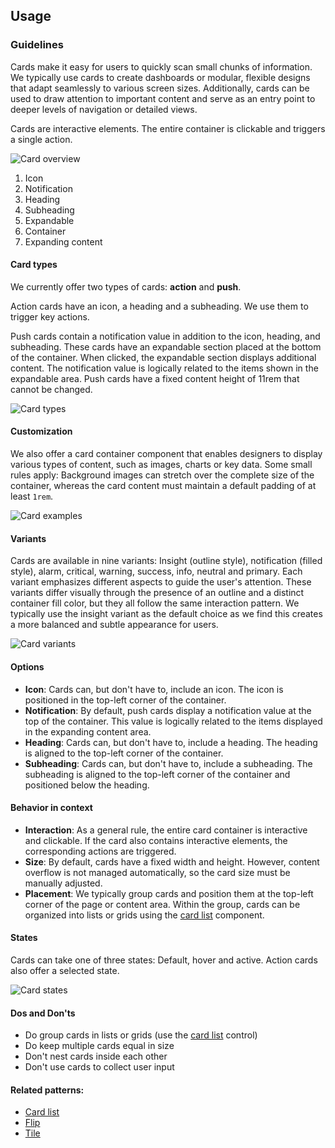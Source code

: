 ## Usage
### Guidelines

Cards make it easy for users to quickly scan small chunks of information. We typically use cards to create dashboards or modular, flexible designs that adapt seamlessly to various screen sizes. Additionally, cards can be used to draw attention to important content and serve as an entry point to deeper levels of navigation or detailed views.

Cards are interactive elements. The entire container is clickable and triggers a single action.

![Card overview](https://www.figma.com/design/wEptRgAezDU1z80Cn3eZ0o/iX-Pattern-Illustrations?type=design&node-id=858-4956&mode=design&t=RDimbEsIHFIXIByo-1)

1. Icon
2. Notification
3. Heading
4. Subheading
5. Expandable
6. Container
7. Expanding content

#### Card types

We currently offer two types of cards: **action** and **push**.

Action cards have an icon, a heading and a subheading. We use them to trigger key actions.

Push cards contain a notification value in addition to the icon, heading, and subheading. These cards have an expandable section placed at the bottom of the container. When clicked, the expandable section displays additional content. The notification value is logically related to the items shown in the expandable area. Push cards have a fixed content height of 11rem that cannot be changed.

![Card types](https://www.figma.com/design/wEptRgAezDU1z80Cn3eZ0o/iX-Pattern-Illustrations?type=design&node-id=858-4953&mode=design&t=RDimbEsIHFIXIByo-1)

#### Customization

We also offer a card container component that enables designers to display various types of content, such as images, charts or key data. Some small rules apply: Background images can stretch over the complete size of the container, whereas the card content must maintain a default padding of at least `1rem`.

![Card examples](https://www.figma.com/design/wEptRgAezDU1z80Cn3eZ0o/iX-Pattern-Illustrations?type=design&node-id=1329-26613&mode=design&t=sOZRNgWt7R52iLSF-1)

#### Variants

Cards are available in nine variants: Insight (outline style), notification (filled style), alarm, critical, warning, success, info, neutral and primary. Each variant emphasizes different aspects to guide the user's attention. These variants differ visually through the presence of an outline and a distinct container fill color, but they all follow the same interaction pattern. We typically use the insight variant as the default choice as we find this creates a more balanced and subtle appearance for users.

![Card variants](https://www.figma.com/design/wEptRgAezDU1z80Cn3eZ0o/iX-Pattern-Illustrations?type=design&node-id=858-4969&mode=design&t=RDimbEsIHFIXIByo-1)

#### Options

- **Icon**: Cards can, but don't have to, include an icon. The icon is positioned in the top-left corner of the container.
- **Notification**: By default, push cards display a notification value at the top of the container. This value is logically related to the items displayed in the expanding content area.
- **Heading**: Cards can, but don't have to, include a heading. The heading is aligned to the top-left corner of the container.
- **Subheading**: Cards can, but don't have to, include a subheading. The subheading is aligned to the top-left corner of the container and positioned below the heading.

#### Behavior in context

- **Interaction**: As a general rule, the entire card container is interactive and clickable. If the card also contains interactive elements, the corresponding actions are triggered.
- **Size**: By default, cards have a fixed width and height. However, content overflow is not managed automatically, so the card size must be manually adjusted.
- **Placement**: We typically group cards and position them at the top-left corner of the page or content area. Within the group, cards can be organized into lists or grids using the [card list](../card-list) component.

#### States

Cards can take one of three states: Default, hover and active. Action cards also offer a selected state.

![Card states](https://www.figma.com/design/wEptRgAezDU1z80Cn3eZ0o/iX-Pattern-Illustrations?type=design&node-id=858-4979&mode=design&t=RDimbEsIHFIXIByo-1)

#### Dos and Don'ts

- Do group cards in lists or grids (use the [card list](../card-list) control)
- Do keep multiple cards equal in size
- Don't nest cards inside each other
- Don't use cards to collect user input

#### Related patterns:

- [Card list](../card-list)
- [Flip](../flip)
- [Tile](../tile)

